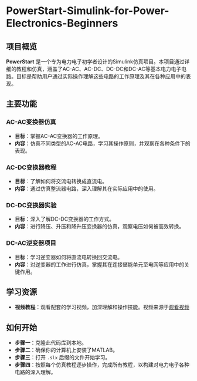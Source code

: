 # PowerStart-Simulink-for-Power-Electronics-Beginners

## 项目概览
**PowerStart** 是一个专为电力电子初学者设计的Simulink仿真项目。本项目通过详细的教程和仿真，涵盖了AC-AC、AC-DC、DC-DC和DC-AC等基本电力电子电路。目标是帮助用户通过实际操作理解这些电路的工作原理及其在各种应用中的表现。

## 主要功能

### AC-AC变换器仿真
- **目标**：掌握AC-AC变换器的工作原理。
- **内容**：仿真不同类型的AC-AC电路，学习其操作原则，并观察在各种条件下的表现。

### AC-DC变换器教程
- **目标**：了解如何将交流电转换成直流电。
- **内容**：通过仿真整流器电路，深入理解其在实际应用中的使用。

### DC-DC变换器实验
- **目标**：深入了解DC-DC变换器的工作方式。
- **内容**：进行降压、升压和降升压变换器的仿真，观察电压如何被高效转换。

### DC-AC逆变器项目
- **目标**：学习逆变器如何将直流电转换回交流电。
- **内容**：对逆变器的工作进行仿真，掌握其在连接储能单元至电网等应用中的关键作用。

## 学习资源
- **视频教程**：观看配套的学习视频，加深理解和操作技能。视频来源于[观看视频](https://www.bilibili.com/video/BV1xz411B7cV/?spm_id_from=333.999.0.0&vd_source=0ff9e81bc9756986c783a21ba995b871)

## 如何开始
- **步骤一**：克隆此代码库到本地。
- **步骤二**：确保你的计算机上安装了MATLAB。
- **步骤三**：打开 `.slx` 后缀的文件开始学习。
- **步骤四**：按照每个仿真教程逐步操作，完成所有教程，以构建对电力电子各种电路的深入理解。
